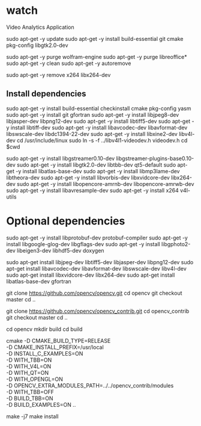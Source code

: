 # watch
Video Analytics Application

sudo apt-get -y update
sudo apt-get -y install build-essential git cmake pkg-config libgtk2.0-dev

sudo apt-get -y purge wolfram-engine
sudo apt-get -y purge libreoffice*
sudo apt-get -y clean
sudo apt-get -y autoremove

sudo apt-get -y remove x264 libx264-dev
 
## Install dependencies
sudo apt-get -y install build-essential checkinstall cmake pkg-config yasm
sudo apt-get -y install git gfortran
sudo apt-get -y install libjpeg8-dev libjasper-dev libpng12-dev
sudo apt-get -y install libtiff5-dev
sudo apt-get -y install libtiff-dev
sudo apt-get -y install libavcodec-dev libavformat-dev libswscale-dev libdc1394-22-dev
sudo apt-get -y install libxine2-dev libv4l-dev
cd /usr/include/linux
sudo ln -s -f ../libv4l1-videodev.h videodev.h
cd $cwd

sudo apt-get -y install libgstreamer0.10-dev libgstreamer-plugins-base0.10-dev
sudo apt-get -y install libgtk2.0-dev libtbb-dev qt5-default
sudo apt-get -y install libatlas-base-dev
sudo apt-get -y install libmp3lame-dev libtheora-dev
sudo apt-get -y install libvorbis-dev libxvidcore-dev libx264-dev
sudo apt-get -y install libopencore-amrnb-dev libopencore-amrwb-dev
sudo apt-get -y install libavresample-dev
sudo apt-get -y install x264 v4l-utils
 
# Optional dependencies
sudo apt-get -y install libprotobuf-dev protobuf-compiler
sudo apt-get -y install libgoogle-glog-dev libgflags-dev
sudo apt-get -y install libgphoto2-dev libeigen3-dev libhdf5-dev doxygen

sudo apt-get install libjpeg-dev libtiff5-dev libjasper-dev libpng12-dev
sudo apt-get install libavcodec-dev libavformat-dev libswscale-dev libv4l-dev
sudo apt-get install libxvidcore-dev libx264-dev
sudo apt-get install libatlas-base-dev gfortran

git clone https://github.com/opencv/opencv.git
cd opencv
git checkout master
cd ..
 
git clone https://github.com/opencv/opencv_contrib.git
cd opencv_contrib
git checkout master
cd ..

cd opencv
mkdir build
cd build

cmake -D CMAKE_BUILD_TYPE=RELEASE \
            -D CMAKE_INSTALL_PREFIX=/usr/local \
            -D INSTALL_C_EXAMPLES=ON \
            -D WITH_TBB=ON \
            -D WITH_V4L=ON \
            -D WITH_QT=ON \
            -D WITH_OPENGL=ON \
            -D OPENCV_EXTRA_MODULES_PATH=../../opencv_contrib/modules \
            -D WITH_TBB=OFF \
            -D BUILD_TBB=ON \
            -D BUILD_EXAMPLES=ON ..

make -j7
make install
